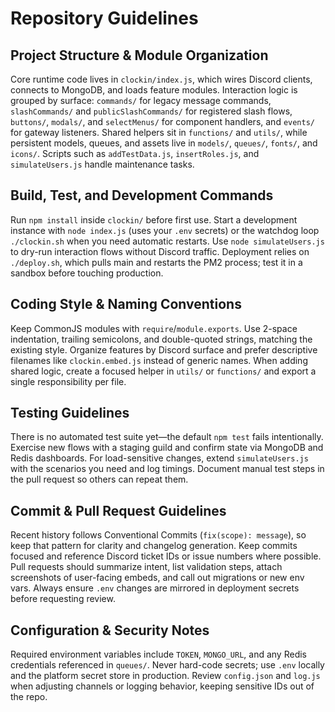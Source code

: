 # Repository Guidelines

## Project Structure & Module Organization
Core runtime code lives in `clockin/index.js`, which wires Discord clients, connects to MongoDB, and loads feature modules. Interaction logic is grouped by surface: `commands/` for legacy message commands, `slashCommands/` and `publicSlashCommands/` for registered slash flows, `buttons/`, `modals/`, and `selectMenus/` for component handlers, and `events/` for gateway listeners. Shared helpers sit in `functions/` and `utils/`, while persistent models, queues, and assets live in `models/`, `queues/`, `fonts/`, and `icons/`. Scripts such as `addTestData.js`, `insertRoles.js`, and `simulateUsers.js` handle maintenance tasks.

## Build, Test, and Development Commands
Run `npm install` inside `clockin/` before first use. Start a development instance with `node index.js` (uses your `.env` secrets) or the watchdog loop `./clockin.sh` when you need automatic restarts. Use `node simulateUsers.js` to dry-run interaction flows without Discord traffic. Deployment relies on `./deploy.sh`, which pulls main and restarts the PM2 process; test it in a sandbox before touching production.

## Coding Style & Naming Conventions
Keep CommonJS modules with `require`/`module.exports`. Use 2-space indentation, trailing semicolons, and double-quoted strings, matching the existing style. Organize features by Discord surface and prefer descriptive filenames like `clockin.embed.js` instead of generic names. When adding shared logic, create a focused helper in `utils/` or `functions/` and export a single responsibility per file.

## Testing Guidelines
There is no automated test suite yet—the default `npm test` fails intentionally. Exercise new flows with a staging guild and confirm state via MongoDB and Redis dashboards. For load-sensitive changes, extend `simulateUsers.js` with the scenarios you need and log timings. Document manual test steps in the pull request so others can repeat them.

## Commit & Pull Request Guidelines
Recent history follows Conventional Commits (`fix(scope): message`), so keep that pattern for clarity and changelog generation. Keep commits focused and reference Discord ticket IDs or issue numbers where possible. Pull requests should summarize intent, list validation steps, attach screenshots of user-facing embeds, and call out migrations or new env vars. Always ensure `.env` changes are mirrored in deployment secrets before requesting review.

## Configuration & Security Notes
Required environment variables include `TOKEN`, `MONGO_URL`, and any Redis credentials referenced in `queues/`. Never hard-code secrets; use `.env` locally and the platform secret store in production. Review `config.json` and `log.js` when adjusting channels or logging behavior, keeping sensitive IDs out of the repo.
